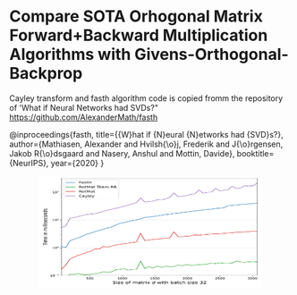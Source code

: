 # Compare SOTA Orhogonal Matrix Forward+Backward Multiplication Algorithms with Givens-Orthogonal-Backprop


Cayley transform and fasth algorithm code is copied fromm the repository of 'What if Neural Networks had SVDs?"
https://github.com/AlexanderMath/fasth

@inproceedings{fasth,
    title={\{W}hat if {N}eural {N}etworks had {SVD}s?},
    author={Mathiasen, Alexander and Hvilsh{\o}j, Frederik and J{\o}rgensen, Jakob R{\o}dsgaard 
    and Nasery, Anshul and Mottin, Davide},
    booktitle={NeurIPS},
    year={2020}
}

<p align="center">
<img src="running_time_line_logscale_32.png" width="400px" height="200px" >
</p>


